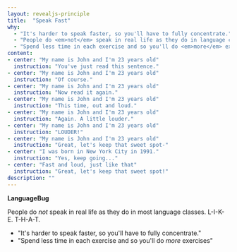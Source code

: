 ```yaml
---
layout: revealjs-principle
title:  "Speak Fast"
why: 
  - "It's harder to speak faster, so you'll have to fully concentrate."
  - "People do <em>not</em> speak in real life as they do in language classes"
  - "Spend less time in each exercise and so you'll do <em>more</em> exercises"
content:
- center: "My name is John and I'm 23 years old"
  instruction: "You've just read this sentence."
- center: "My name is John and I'm 23 years old"
  instruction: "Of course."
- center: "My name is John and I'm 23 years old"
  instruction: "Now read it again."
- center: "My name is John and I'm 23 years old"
  instruction: "This time, out and loud."
- center: "My name is John and I'm 23 years old"
  instruction: "Again. A little louder."
- center: "My name is John and I'm 23 years old"
  instruction: "LOUDER!"
- center: "My name is John and I'm 23 years old"
  instruction: "Great, let's keep that sweet spot-"
- center: "I was born in New York City in 1991."
  instruction: "Yes, keep going..."
- center: "Fast and loud, just like that"
  instruction: "Great, let's keep that sweet spot!"
description: ""
---
```

**LanguageBug** 

People do *not* speak in real life as they do in most language classes. L-I-K-E. T-H-A-T.


  - "It's harder to speak faster, so you'll have to fully concentrate."
  - "Spend less time in each exercise and so you'll do <em>more</em> exercises"